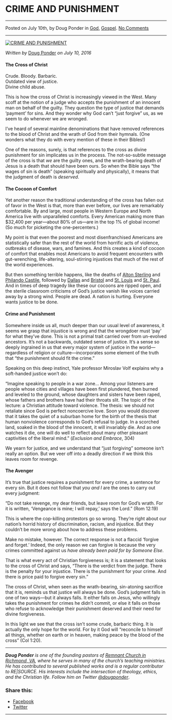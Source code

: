 CRIME AND PUNISHMENT
====================

* * *

Posted on July 10th, by Doug Ponder in [God](http://www.remnantresource.org/category/god/), [Gospel](http://www.remnantresource.org/category/gospel/). [No Comments](http://www.remnantresource.org/crime-and-punishment-and-the-cross/#respond)

* * *

[![CRIME AND PUNISHMENT](http://www.remnantresource.org/wp-content/uploads/2016/07/Crime_Punishemnt.jpg)](http://www.remnantresource.org/wp-content/uploads/2016/07/Crime_Punishemnt.jpg)  

_Written by_ [Doug Ponder](http://www.remnantresource.org/author/doug-ponder/ "Posts by Doug Ponder") _on July 10, 2016_

#### **The Cross of Christ**

Crude. Bloody. Barbaric.  
Outdated view of justice.  
Divine child abuse.

This is how the cross of Christ is increasingly viewed in the West. Many scoff at the notion of a judge who accepts the punishment of an innocent man on behalf of the guilty. They question the type of justice that demands ‘payment’ for sins. And they wonder why God can’t “just forgive” us, as we seem to do whenever we are wronged.

I’ve heard of several mainline denominations that have removed references to the blood of Christ and the wrath of God from their hymnals. (One wonders what they do with every mention of these in their Bibles!)

One of the reasons, surely, is that references to the cross as divine punishment for sin implicates us in the process. The not-so-subtle message of the cross is that _we_ are the guilty ones, and the wrath-bearing death of Jesus is a death that should have been ours. So when the Bible says “the wages of sin is death” (speaking spiritually and physically), it means that the judgment of death is _deserved_.

#### **The Cocoon of Comfort**

Yet another reason the traditional understanding of the cross has fallen out of favor in the West is that, more than ever before, our lives are remarkably comfortable. By and large, most people in Western Europe and North America live with unparalleled comforts. Every American making more than $32,400 per year—about 80% of us—are in the top 1% of global income! (So much for picketing the one-percenters.)

My point is that even the poorest and most disenfranchised Americans are statistically safer than the rest of the world from horrific acts of violence, outbreaks of disease, wars, and famines. And this creates a kind of cocoon of comfort that enables most Americans to avoid frequent encounters with gut-wrenching, life-altering, soul-stirring injustices that much of the rest of the world experiences.

But then something terrible happens, like the deaths of [Alton Sterling](http://heavy.com/news/2016/07/alton-sterling-baton-rouge-louisiana-police-shooting-victim-suspect-video-photos-facebook-family-protests-officers-names/) and [Philando Castile](http://heavy.com/news/2016/07/philando-castile-falcon-heights-minnesota-police-shooting-facebook-live-video-watch-uncensored-you-tube-police-shooting-man-shot-lavish-reynolds/), followed by [Dallas](http://www.cnn.com/2016/07/08/us/philando-castile-alton-sterling-protests/index.html) and [Bristol](http://www.cbsnews.com/news/cops-tennessee-shooter-targeted-white-victims-similar-to-dallas-ambush/) and [St. Louis](http://abcnews.go.com/US/wireStory/police-chief-officer-shot-hospitalized-st-louis-suburb-40441688) and [St. Paul](http://www.thegatewaypundit.com/2016/07/videost-paul-police-injured-attacks-black-lives-matter-protesters-rocks-rebar-bottles-fireworks/). And in times of deep tragedy like these our cocoons are ripped open, and the sterile classroom criticisms of God’s justice vanish like voices carried away by a strong wind. People are dead. A nation is hurting. Everyone wants justice to be done.

#### **Crime and Punishment**

Somewhere inside us all, much deeper than our usual level of awareness, it seems we grasp that injustice is wrong and that the wrongdoer must ‘pay’ for what they’ve done. This is not a primal trait carried over from un-evolved ancestors. It’s not a backwards, outdated sense of justice. It’s a sense so deeply ingrained in us that every major system of justice in the world—regardless of religion or culture—incorporates some element of the truth that “the punishment should fit the crime.”

Speaking on this deep instinct, Yale professor Miroslav Volf explains why a soft-handed justice won’t do:

“Imagine speaking to people in a war zone… Among your listeners are people whose cities and villages have been first plundered, then burned and leveled to the ground, whose daughters and sisters have been raped, whose fathers and brothers have had their throats slit. The topic of the lecture: a Christian attitude toward violence. The thesis: we should not retaliate since God is perfect noncoercive love. Soon you would discover that it takes the quiet of a suburban home for the birth of the thesis that human nonviolence corresponds to God’s refusal to judge. In a scorched land, soaked in the blood of the innocent, it will invariably die. And as one watches it die, one will do well to reflect about many other pleasant captivities of the liberal mind.” (_Exclusion and Embrace_, 304)

We yearn for justice, and we understand that “just forgiving” someone isn’t really an option. But we veer off into a deadly direction if we think this leaves room for revenge.

#### **The Avenger**

It’s true that justice requires a punishment for every crime, a sentence for every sin. But it does not follow that _you and I_ are the ones to carry out every judgment:

“Do not take revenge, my dear friends, but leave room for God’s wrath. For it is written, ‘Vengeance is mine; I will repay,’ says the Lord.” (Rom 12:19)

This is where the cop-killing protestors go so wrong. They’re right about our nation’s horrid history of discrimination, racism, and injustice. But they couldn’t be more wrong about how to address these problems.

Make no mistake, however. The correct response is not a flaccid ‘forgive and forget.’ Indeed, the only reason we can forgive is because the very crimes committed against us _have already been paid for by Someone Else_.

That is what every act of Christian forgiveness is; it is a statement that looks to the cross of Christ and says, “There is the verdict from the judge. There is the penalty for your injustice. There is the punishment for your crime. And there is price paid to forgive every sin.”

The cross of Christ, when seen as the wrath-bearing, sin-atoning sacrifice that it is, reminds us that justice will always be done. God’s judgment falls in one of two ways—but it always falls. It either falls on Jesus, who willingly takes the punishment for crimes he didn’t commit, or else it falls on those who refuse to acknowledge their punishment deserved and their need for divine forgiveness.

In this light we see that the cross isn’t some crude, barbaric thing. It is actually the only hope for the world. For by it God will “reconcile to himself all things, whether on earth or in heaven, making peace by the blood of the cross” (Col 1:20).

* * *

_**Doug Ponder** is one of the founding pastors of [Remnant Church in Richmond, VA](http://www.remnantrichmond.org/), where he serves in many of the church’s teaching ministries. He has contributed to several published works and is a regular contributor to RE|SOURCE. His interests include the intersection of theology, ethics, and the Christian life. Follow him on Twitter [@dougponder](https://twitter.com/dougponder)_.

### Share this:

*   [Facebook](http://www.remnantresource.org/crime-and-punishment-and-the-cross/?share=facebook "Click to share on Facebook")
*   [Twitter](http://www.remnantresource.org/crime-and-punishment-and-the-cross/?share=twitter "Click to share on Twitter")

  

* * *
